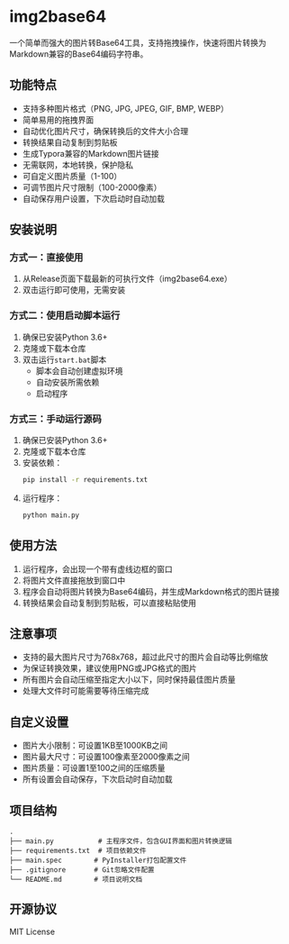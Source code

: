 # img2base64

一个简单而强大的图片转Base64工具，支持拖拽操作，快速将图片转换为Markdown兼容的Base64编码字符串。

## 功能特点

- 支持多种图片格式（PNG, JPG, JPEG, GIF, BMP, WEBP）
- 简单易用的拖拽界面
- 自动优化图片尺寸，确保转换后的文件大小合理
- 转换结果自动复制到剪贴板
- 生成Typora兼容的Markdown图片链接
- 无需联网，本地转换，保护隐私
- 可自定义图片质量（1-100）
- 可调节图片尺寸限制（100-2000像素）
- 自动保存用户设置，下次启动时自动加载

## 安装说明

### 方式一：直接使用

1. 从Release页面下载最新的可执行文件（img2base64.exe）
2. 双击运行即可使用，无需安装

### 方式二：使用启动脚本运行

1. 确保已安装Python 3.6+
2. 克隆或下载本仓库
3. 双击运行`start.bat`脚本
   - 脚本会自动创建虚拟环境
   - 自动安装所需依赖
   - 启动程序

### 方式三：手动运行源码

1. 确保已安装Python 3.6+
2. 克隆或下载本仓库
3. 安装依赖：
   ```bash
   pip install -r requirements.txt
   ```
4. 运行程序：
   ```bash
   python main.py
   ```

## 使用方法

1. 运行程序，会出现一个带有虚线边框的窗口
2. 将图片文件直接拖放到窗口中
3. 程序会自动将图片转换为Base64编码，并生成Markdown格式的图片链接
4. 转换结果会自动复制到剪贴板，可以直接粘贴使用

## 注意事项

- 支持的最大图片尺寸为768x768，超过此尺寸的图片会自动等比例缩放
- 为保证转换效果，建议使用PNG或JPG格式的图片
- 所有图片会自动压缩至指定大小以下，同时保持最佳图片质量
- 处理大文件时可能需要等待压缩完成

## 自定义设置

- 图片大小限制：可设置1KB至1000KB之间
- 图片最大尺寸：可设置100像素至2000像素之间
- 图片质量：可设置1至100之间的压缩质量
- 所有设置会自动保存，下次启动时自动加载

## 项目结构

```
.
├── main.py           # 主程序文件，包含GUI界面和图片转换逻辑
├── requirements.txt  # 项目依赖文件
├── main.spec        # PyInstaller打包配置文件
├── .gitignore       # Git忽略文件配置
└── README.md        # 项目说明文档
```

## 开源协议

MIT License